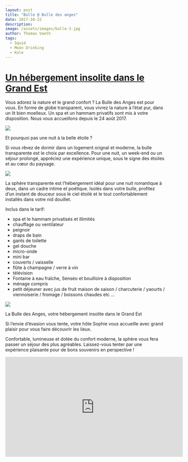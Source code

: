 ```yaml
---
layout: post
title: "Bulle @ Bulle des anges"
date: 2017-10-22
description: 
image: /assets/images/bulle-3.jpg
author: Thomas Vaeth
tags: 
  - Squid
  - Moon Drinking
  - Kale
---
```



# [Un hébergement insolite dans le Grand Est](http://www.labulledesanges.fr)

Vous adorez la nature et le grand confort ? La Bulle des Anges est pour vous. En forme de globe transparent, vous vivrez la nature à l’état pur, dans un lit bien moelleux. Un spa et un hammam privatifs sont mis à votre disposition. Nous vous accueillons depuis le 24 août 2017.


![](https://raw.githubusercontent.com/datatiph/noel18/master/assets/images/bulle-1.jpg)

Et pourquoi pas une nuit à la belle étoile ?

Si vous rêvez de dormir dans un logement orignal et moderne, la bulle transparente est le choix par excellence. Pour une nuit, un week-end ou un séjour prolongé, appréciez une expérience unique, sous le signe des étoiles et au cœur du paysage.


![](https://raw.githubusercontent.com/datatiph/noel18/master/assets/images/bulle-0.jpg)

La sphère transparente est l’hébergement idéal pour une nuit romantique à deux, dans un cadre intime et poétique. Isolés dans votre bulle, profitez d’un instant de douceur sous le ciel étoilé et le tout confortablement installés dans votre nid douillet.

Inclus dans le tarif:

- spa et le hammam privatisés et illimités
- chauffage ou ventilateur
- peignoir
- draps de bain
- gants de toilette
- gel douche
- micro-onde
- mini bar
- couverts / vaisselle
- flûte à champagne / verre à vin
- télévision
- Fontaine à eau fraîche, Senséo et bouilloire à disposition
- ménage compris
- petit déjeuner avec jus de fruit maison de saison / charcuterie / yaourts / viennoiserie / fromage / boissons chaudes etc …


![](https://raw.githubusercontent.com/datatiph/noel18/master/assets/images/bulle-2.jpg)

La Bulle des Anges, votre hébergement insolite dans le Grand Est

Si l’envie d’évasion vous tente, votre hôte Sophie vous accueille avec grand plaisir pour vous faire découvrir les lieux.

Confortable, lumineuse et dotée du confort moderne, la sphère vous fera passer un séjour des plus agréables. Laissez-vous tenter par une expérience plaisante pour de bons souvenirs en perspective !


<iframe width="560" height="315" src="https://www.youtube.com/embed/0e9z6i62EfA" frameborder="0" allow="accelerometer; autoplay; encrypted-media; gyroscope; picture-in-picture" allowfullscreen></iframe>
